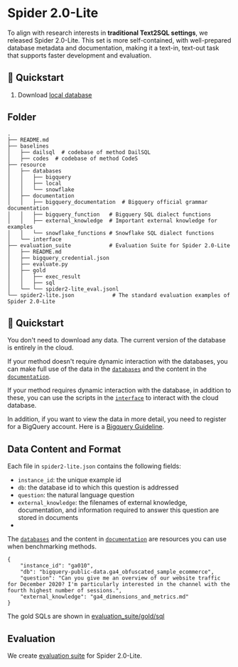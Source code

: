 # Spider 2.0-Lite

To align with research interests in **traditional Text2SQL settings**, we released Spider 2.0-Lite. This set is more self-contained, with well-prepared database metadata and documentation, making it a text-in, text-out task that supports faster development and evaluation.


## 🚀 Quickstart

1. Download  [local database](https://drive.google.com/uc?export=download&id=1mdcGd2EwizOZp4JNPZQTYKnSC3QCIFKS)



## Folder

```
.
├── README.md
├── baselines
│   ├── dailsql  # codebase of method DailSQL
│   ├── codes  # codebase of method CodeS
├── resource
│   ├── databases  
│   │   ├── bigquery
│   │   ├── local
│   │   └── snowflake
│   ├── documentation
│   │   ├── bigquery_documentation  # Bigquery official grammar documentation
│   │   ├── bigquery_function   # Bigquery SQL dialect functions
│   │   ├── external_knowledge  # Important external knowledge for examples
│   │   └── snowflake_functions # Snowflake SQL dialect functions
│   └── interface
├── evaluation_suite            # Evaluation Suite for Spider 2.0-Lite
│   ├── README.md
│   ├── bigquery_credential.json
│   ├── evaluate.py
│   ├── gold
│   │   ├── exec_result
│   │   ├── sql
│   └── └── spider2-lite_eval.jsonl
└── spider2-lite.json            # The standard evaluation examples of Spider 2.0-Lite
```



## 🚀 Quickstart
You don't need to download any data. The current version of the database is entirely in the cloud.

If your method doesn't require dynamic interaction with the databases, you can make full use of the data in the [`databases`](https://github.com/xlang-ai/Spider2/tree/main/spider2-lite/resource/databases) and the content in the [`documentation`](https://github.com/xlang-ai/Spider2/tree/main/spider2-lite/resource/documentation).

If your method requires dynamic interaction with the database, in addition to these, you can use the scripts in the [`interface`](https://github.com/xlang-ai/Spider2/tree/main/spider2-lite/resource/interface) to interact with the cloud database.

In addition, if you want to view the data in more detail, you need to register for a BigQuery account. Here is a [Bigquery Guideline](https://github.com/xlang-ai/Spider2/blob/main/assets/Bigquery_Guideline.md).


## Data Content and Format

Each file in `spider2-lite.json` contains the following fields:
- `instance_id`: the unique example id
- `db`: the database id to which this question is addressed
- `question`: the natural language question
- `external_knowledge`: the filenames of external knowledge, documentation, and information required to answer this question are stored in documents
- 
The [`databases`](https://github.com/xlang-ai/Spider2/tree/main/spider2-lite/resource/databases) and the content in [`documentation`](https://github.com/xlang-ai/Spider2/tree/main/spider2-lite/resource/documentation) are resources you can use when benchmarking methods.



```
{
    "instance_id": "ga010",
    "db": "bigquery-public-data.ga4_obfuscated_sample_ecommerce",
    "question": "Can you give me an overview of our website traffic for December 2020? I'm particularly interested in the channel with the fourth highest number of sessions.",
    "external_knowledge": "ga4_dimensions_and_metrics.md"
}
```

The gold SQLs are shown in [evaluation_suite/gold/sql](https://github.com/xlang-ai/Spider2/tree/main/spider2-lite/evaluation_suite/gold/sql)



## Evaluation

We create [evaluation suite](https://github.com/xlang-ai/Spider2/tree/main/spider2-lite/evaluation_suite) for Spider 2.0-Lite.


